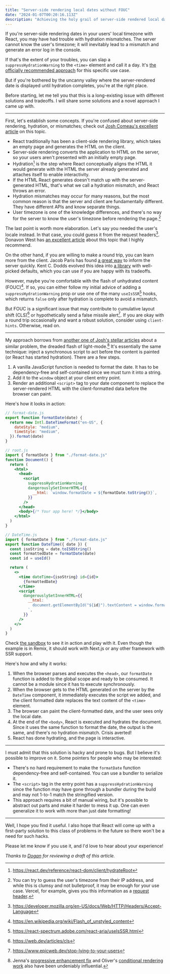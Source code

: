 ```yaml
---
title: "Server-side rendering local dates without FOUC"
date: "2024-01-07T00:20:16.113Z"
description: "Achieving the holy grail of server-side rendered local dates without hydration mismatches or flash of unhydrated content, by (ab)using synchronous scripts."
---
```


If you're server-side rendering dates in your users' local timezone with React, you may have had trouble with hydration mismatches. The server cannot know the user's timezone; it will inevitably lead to a mismatch and generate an error log in the console.

If that's the extent of your troubles, you can slap a `suppressHydrationWarning` to the `<time>` element and call it a day. It's [the officially recommended approach](https://react.dev/reference/react-dom/client/hydrateRoot#suppressing-unavoidable-hydration-mismatch-errors) for this specific use case.

But if you're bothered by the uncanny valley where the server-rendered date is displayed until hydration completes, you're at the right place.

Before starting, let me tell you that this is a long-existing issue with different solutions and tradeoffs. I will share some solutions and a novel approach I came up with.

---

First, let's establish some concepts. If you're confused about server-side rendering, hydration, or mismatches; check out [Josh Comeau's excellent article](https://www.joshwcomeau.com/react/the-perils-of-rehydration/) on this topic.

- React traditionally has been a client-side rendering library, which takes an empty page and generates the HTML on the client.
- Server-side rendering converts the application to HTML on the server, so your users aren't presented with an initially empty page.
- Hydration[^1] is the step where React conceptually aligns the HTML it would generate with the HTML the server already generated and attaches itself to enable interactivity.
- If the HTML React generates doesn't match up with the server-generated HTML, that's what we call a hydration mismatch, and React throws an error.
- Hydration mismatches may occur for many reasons, but the most common reason is that the server and client are fundamentally different. They have different APIs and know separate things.
- User timezone is one of the knowledge differences, and there's no way for the server to know the user's timezone before rendering the page.[^2]

The last point is worth more elaboration. Let's say you needed the user's locale instead. In that case, you could guess it from the request headers[^3]. Donavon West has [an excellent article](https://donavon.com/blog/remix-locale) about this topic that I highly recommend.

On the other hand, if you are willing to make a round trip, you can learn more from the client. Jacob Paris has found [a great way](https://www.jacobparis.com/content/remix-ssr-dates) to inform the server quickly. Kent C. Dodds evolved this idea into [a library](https://github.com/epicweb-dev/client-hints) with well-picked defaults, which you can use if you are happy with its tradeoffs.

However, maybe you're comfortable with the flash of unhydrated content (FOUC)[^4]. If so, you can either follow my initial advice of adding a `suppressHydrationWarning` prop or use one of the many `useIsSSR`[^5] hooks, which returns `false` only after hydration is complete to avoid a mismatch.

But FOUC is a significant issue that may contribute to cumulative layout shift (CLS)[^6] or hypothetically send a false missile alert[^7]. If you are okay with a round trip occasionally and want a robust solution, consider using `client-hints`. Otherwise, read on.

---

My approach borrows from [another one of Josh's stellar articles](https://www.joshwcomeau.com/react/dark-mode/) about a similar problem, the dreaded flash of light-mode.[^8] It's essentially the same technique: inject a synchronous script to act before the content is painted (or React has started hydration). There are a few steps.

1. A vanilla JavaScript function is needed to format the date. It has to be dependency-free and self-contained since we must turn it into a string.
2. Add it to the `window` object at your client entry point.
3. Render an additional `<script>` tag to your date component to replace the server-rendered HTML with the client-formatted data before the browser can paint.

Here's how it looks in action:

```jsx
// format-date.js
export function formatDate(date) {
  return new Intl.DateTimeFormat("en-US", {
    dateStyle: "medium",
    timeStyle: "medium",
  }).format(date)
}
```

```jsx
// root.js
import { formatDate } from "./format-date.js"
function Document() {
  return (
    <html>
      <head>
        <script
          suppressHydrationWarning
          dangerouslySetInnerHTML={{
            __html: `window.formatDate = ${formatDate.toString()}`,
          }}
        />
      </head>
      <body>{/* Your app here! */}</body>
    </html>
  )
}
```

```jsx
// DateTime.js
import { formatDate } from "./format-date.js"
export function DateTime({ date }) {
  const isoString = date.toISOString()
  const formattedDate = formatDate(date)
  const id = useId()

  return (
    <>
      <time dateTime={isoString} id={id}>
        {formattedDate}
      </time>
      <script
        dangerouslySetInnerHTML={{
          __html: `
            document.getElementById("${id}").textContent = window.formatDate(new Date("${isoString}"));
          `,
        }}
      />
    </>
  )
}
```

Check [the sandbox](https://stackblitz.com/edit/remix-run-remix-o5qpgi?file=app%2Fcomponents%2FDateTime.tsx) to see it in action and play with it. Even though the example is in Remix, it should work with Next.js or any other framework with SSR support.

Here's how and why it works:

1. When the browser parses and executes the `<head>`, our `formatDate` function is added to the global scope and ready to be consumed. It cannot be a module since it has to execute synchronously.
2. When the browser gets to the HTML generated on the server by the `DateTime` component, it immediately executes the script we added, and the client formatted date replaces the text content of the `<time>` element.
3. The browser can paint the client-formatted date, and the user sees only the local date.
4. At the end of the `<body>`, React is executed and hydrates the document. Since it uses the same function to format the date, the output is the same, and there's no hydration mismatch. Crisis averted!
5. React has done hydrating, and the page is interactive.

---

I must admit that this solution is hacky and prone to bugs. But I believe it's possible to improve on it. Some pointers for people who may be interested:

- There's no hard requirement to make the `formatDate` function dependency-free and self-contained. You can use a bundler to serialize it.
- The `<script>` tag in the entry point has a `suppressHydrationWarning` since the function may have gone through a bundler during the build and may not 1-to-1 match the stringified version.
- This approach requires a bit of manual wiring, but it's possible to abstract out parts and make it harder to mess it up. One can even generalize it to work with more than just date formatting!

---

Well, I hope you find it useful. I also hope that React will come up with a first-party solution to this class of problems in the future so there won't be a need for such hacks.

Please let me know if you use it, and I'd love to hear about your experience!

_Thanks to [Dogan](https://twitter.com/sepet) for reviewing a draft of this article._

[^1]: https://react.dev/reference/react-dom/client/hydrateRoot
[^2]: You can try to guess the user's timezone from their IP address, and while this is clumsy and not bulletproof, it may be enough for your use case. Vercel, for example, gives you this information as a [request header](https://vercel.com/docs/edge-network/headers#x-vercel-ip-timezone).
[^3]: https://developer.mozilla.org/en-US/docs/Web/HTTP/Headers/Accept-Language
[^4]: https://en.wikipedia.org/wiki/Flash_of_unstyled_content
[^5]: https://react-spectrum.adobe.com/react-aria/useIsSSR.html
[^6]: https://web.dev/articles/cls
[^7]: https://www.epicweb.dev/stop-lying-to-your-users
[^8]: Jenna's [progressive enhancement fix](https://www.epicweb.dev/tips/turn-progressive-enhancement-up-to-11) and Oliver's [conditional rendering work](https://gist.github.com/OliverJAsh/e9a588e7e907101affe1a7696a25b1fd#file-skiprenderonclient-tsx-L15) also have been undeniably influential.
